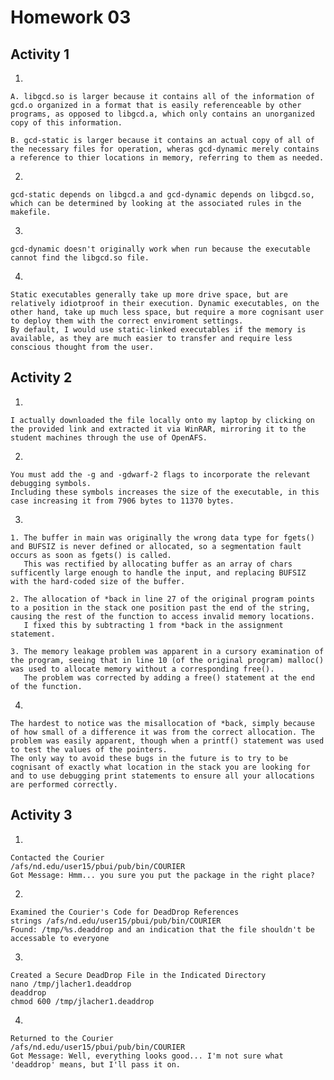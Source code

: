 Homework 03
===========

Activity 1
----------

1.

	A. libgcd.so is larger because it contains all of the information of gcd.o organized in a format that is easily referenceable by other programs, as opposed to libgcd.a, which only contains an unorganized copy of this information.
	
	B. gcd-static is larger because it contains an actual copy of all of the necessary files for operation, wheras gcd-dynamic merely contains a reference to thier locations in memory, referring to them as needed.
	
2.

	gcd-static depends on libgcd.a and gcd-dynamic depends on libgcd.so, which can be determined by looking at the associated rules in the makefile.
	
3.

	gcd-dynamic doesn't originally work when run because the executable cannot find the libgcd.so file.
	
	
4.

	Static executables generally take up more drive space, but are relatively idiotproof in their execution. Dynamic executables, on the other hand, take up much less space, but require a more cognisant user to deploy them with the correct enviroment settings.
	By default, I would use static-linked executables if the memory is available, as they are much easier to transfer and require less conscious thought from the user.

	
Activity 2
----------

1.

	I actually downloaded the file locally onto my laptop by clicking on the provided link and extracted it via WinRAR, mirroring it to the student machines through the use of OpenAFS.
	
2.

	You must add the -g and -gdwarf-2 flags to incorporate the relevant debugging symbols.
	Including these symbols increases the size of the executable, in this case increasing it from 7906 bytes to 11370 bytes.
	
3.

	1. The buffer in main was originally the wrong data type for fgets() and BUFSIZ is never defined or allocated, so a segmentation fault occurs as soon as fgets() is called.
	   This was rectified by allocating buffer as an array of chars sufficently large enough to handle the input, and replacing BUFSIZ with the hard-coded size of the buffer.
	
	2. The allocation of *back in line 27 of the original program points to a position in the stack one position past the end of the string, causing the rest of the function to access invalid memory locations.
	   I fixed this by subtracting 1 from *back in the assignment statement.
	
	3. The memory leakage problem was apparent in a cursory examination of the program, seeing that in line 10 (of the original program) malloc() was used to allocate memory without a corresponding free().
	   The problem was corrected by adding a free() statement at the end of the function.
	   
4.

	The hardest to notice was the misallocation of *back, simply because of how small of a difference it was from the correct allocation. The problem was easily apparent, though when a printf() statement was used to test the values of the pointers.
	The only way to avoid these bugs in the future is to try to be cognisant of exactly what location in the stack you are looking for and to use debugging print statements to ensure all your allocations are performed correctly.
	
Activity 3
----------

1.

	Contacted the Courier
	/afs/nd.edu/user15/pbui/pub/bin/COURIER
	Got Message: Hmm... you sure you put the package in the right place?
	
2.

	Examined the Courier's Code for DeadDrop References
	strings /afs/nd.edu/user15/pbui/pub/bin/COURIER 
	Found: /tmp/%s.deaddrop and an indication that the file shouldn't be accessable to everyone
	
3.

	Created a Secure DeadDrop File in the Indicated Directory
	nano /tmp/jlacher1.deaddrop
	deaddrop
	chmod 600 /tmp/jlacher1.deaddrop
	
4.

	Returned to the Courier
	/afs/nd.edu/user15/pbui/pub/bin/COURIER
	Got Message: Well, everything looks good... I'm not sure what 'deaddrop' means, but I'll pass it on.